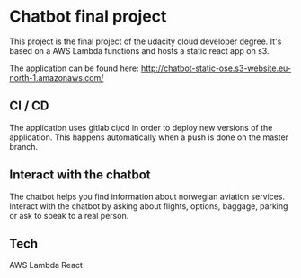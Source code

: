 # Chatbot final project

This project is the final project of the udacity cloud developer degree. It's based on a AWS Lambda functions and hosts a static 
react app on s3. 

The application can be found here: http://chatbot-static-ose.s3-website.eu-north-1.amazonaws.com/

## CI / CD
The application uses gitlab ci/cd in order to deploy new versions of the application. This happens automatically when a push
is done on the master branch.

## Interact with the chatbot
The chatbot helps you find information about norwegian aviation services. Interact with the chatbot by asking about flights, options, baggage, parking or ask to speak to a real person.

## Tech
AWS Lambda
React
